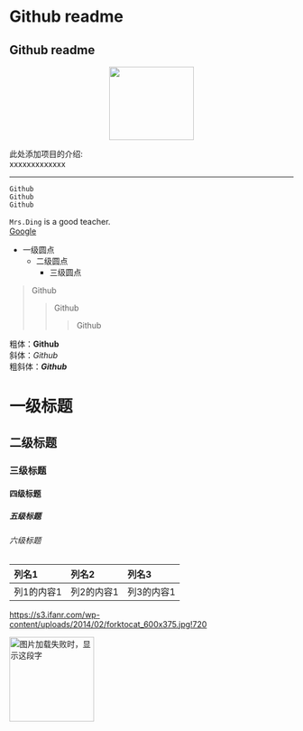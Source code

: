Github readme
=====
Github readme
----
<div align=center>
  <img width="150" height="130" src="https://github.com/IVC-Projects/text/raw/master/Github.jpg" /> 
</div>


此处添加项目的介绍:<br>
xxxxxxxxxxxxx

---
    Github  
    Github  
    Github  

`Mrs.Ding` is a good teacher.<br>
[Google](https://www.google.com/ "悬停显示")
* 一级圆点<br>
  * 二级圆点<br>
    * 三级圆点<br>
    
>Github  
>>Github  
>>>Github

粗体：**Github**<br>
斜体：*Github*<br>
粗斜体：***Github***

# 一级标题
## 二级标题
### 三级标题
#### 四级标题
##### 五级标题
###### 六级标题

|列名1|列名2|列名3|
|:---|:---|:---|
|列1的内容1|列2的内容1|列3的内容1|<br>
https://s3.ifanr.com/wp-content/uploads/2014/02/forktocat_600x375.jpg!720

<img src="https://github.com/HeTingwei/ReadmeLearn/blob/master/avatar1.jpg" width="150" height="150" alt="图片加载失败时，显示这段字"/>

